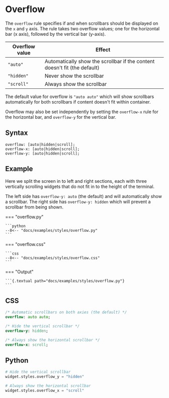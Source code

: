 # Overflow

The `overflow` rule specifies if and when scrollbars should be displayed on the `x` and `y` axis. The rule takes two overflow values; one for the horizontal bar (x axis), followed by the vertical bar (y-axis).

| Overflow value | Effect                                                                    |
| -------------- | ------------------------------------------------------------------------- |
| `"auto"`       | Automatically show the scrollbar if the content doesn't fit (the default) |
| `"hidden"`     | Never show the scrollbar                                                  |
| `"scroll"`     | Always show the scrollbar                                                 |

The default value for overflow is `"auto auto"` which will show scrollbars automatically for both scrollbars if content doesn't fit within container.

Overflow may also be set independently by setting the `overflow-x` rule for the horizontal bar, and `overflow-y` for the vertical bar.

## Syntax

```
overflow: [auto|hidden|scroll];
overflow-x: [auto|hidden|scroll];
overflow-y: [auto|hidden|scroll];
```

## Example

Here we split the screen in to left and right sections, each with three vertically scrolling widgets that do not fit in to the height of the terminal.

The left side has `overflow-y: auto` (the default) and will automatically show a scrollbar. The right side has `overflow-y: hidden` which will prevent a scrollbar from being shown.

=== "overflow.py"

    ```python
    --8<-- "docs/examples/styles/overflow.py"
    ```

=== "overflow.css"

    ```css
    --8<-- "docs/examples/styles/overflow.css"
    ```

=== "Output"

    ```{.textual path="docs/examples/styles/overflow.py"}
    ```

## CSS

```sass
/* Automatic scrollbars on both axies (the default) */
overflow: auto auto;

/* Hide the vertical scrollbar */
overflow-y: hidden;

/* Always show the horizontal scrollbar */
overflow-x: scroll;
```

## Python

```python
# Hide the vertical scrollbar
widget.styles.overflow_y = "hidden"

# Always show the horizontal scrollbar
widget.styles.overflow_x = "scroll"

```
